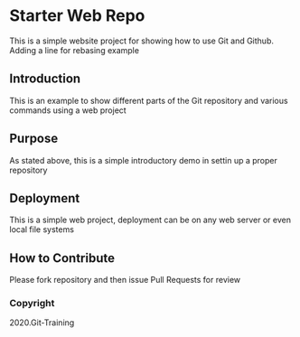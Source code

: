
# Starter Web Repo

This is a simple website project for showing
how to use Git and Github. Adding a line for rebasing example

## Introduction

This is an example to show different parts
of the Git repository and various commands
using a web project

## Purpose

As stated above, this is a simple introductory 
demo in settin up a proper repository

## Deployment

This is a simple web project, deployment can 
be on any web server or even local file systems

## How to Contribute

Please fork repository and then issue Pull Requests for review

### Copyright

2020.Git-Training